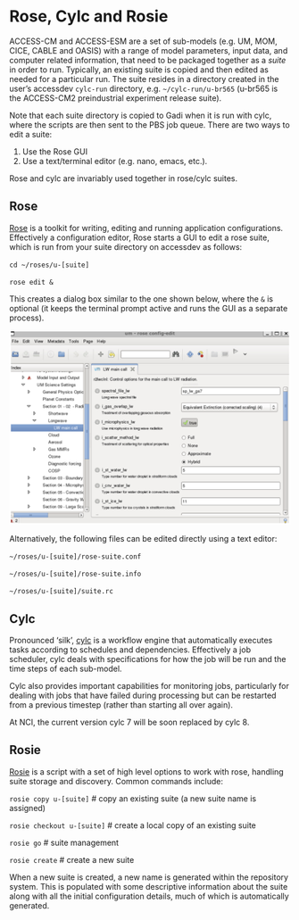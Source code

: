 # Rose, Cylc and Rosie
ACCESS-CM and ACCESS-ESM are a set of sub-models (e.g. UM, MOM, CICE, CABLE and OASIS) with a range of model parameters, input data, and computer related information, that need to be packaged together as a *suite* in order to run. Typically, an existing suite is copied and then edited as needed for a particular run. The suite resides in a directory created in the user’s accessdev `cylc-run` directory, e.g. `~/cylc-run/u-br565` (u-br565 is the ACCESS-CM2 preindustrial experiment release suite). 

Note that each suite directory is copied to Gadi when it is run with cylc, where the scripts are then sent to the PBS job queue. There are two ways to edit a suite:

1. Use the Rose GUI
2. Use a text/terminal editor (e.g. nano, emacs, etc.).

Rose and cylc are invariably used together in rose/cylc suites.

## Rose 
[Rose](http://metomi.github.io/rose/doc/html/index.html) is a toolkit for writing, editing and running application configurations. Effectively a configuration editor, Rose starts a GUI to edit a rose suite, which is run from your suite directory on accessdev as follows: 

`cd ~/roses/u-[suite]`

`rose edit &` 

This creates a dialog box similar to the one shown below, where the `&` is optional (it keeps the terminal prompt active and runs the GUI as a separate process). 

![Rose_edit_gui](./rose-config-gui.jpg "Rose Edit GUI")

Alternatively, the following files can be edited directly using a text editor: 

`~/roses/u-[suite]/rose-suite.conf`

`~/roses/u-[suite]/rose-suite.info`

`~/roses/u-[suite]/suite.rc`


## Cylc 
Pronounced ‘silk’, [cylc](https://cylc.github.io/cylc-doc/7.8.8/html/index.html) is a workflow engine that automatically executes tasks according to schedules and dependencies. Effectively a job scheduler, cylc deals with specifications for how the job will be run and the time steps of each sub-model.

Cylc also provides important capabilities for monitoring jobs, particularly for dealing with jobs that have failed during processing but can be restarted from a previous timestep (rather than starting all over again).

At NCI, the current version cylc 7 will be soon replaced by cylc 8. 
 
## Rosie
[Rosie](http://metomi.github.io/rose/doc/html/tutorial/rose/rosie.html) is a script with a set of high level options to work with rose, handling suite storage and discovery. Common commands include: 

`rosie copy u-[suite]` # copy an existing suite (a new suite name is assigned) 

`rosie checkout u-[suite]` # create a local copy of an existing suite 

`rosie go`   # suite management 

`rosie create`   # create a new suite 

When a new suite is created, a new name is generated within the repository system. This is populated with some descriptive information about the suite along with all the initial configuration details, much of which is automatically generated. 
